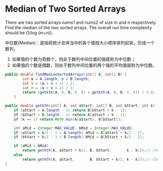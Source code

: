 Median of Two Sorted Arrays
===

There are two sorted arrays nums1 and nums2 of size m and n respectively. Find the median of the two sorted arrays.
The overall run time complexity should be O(log (m+n)).


中位数(Median)：是指将统计总体当中的各个值按大小顺序排列起来，形成一个数列，

1. 如果值的个数为奇数个，则处于数列中间位置的值就称为中位数；
2. 如果值的个数是偶数，则处于数列中间位置的两个值的平均值就称为中位数。

```java
public double findMedianSortedArrays(int[] A, int[] B) {
        int m = A.length, n = B.length;
        int l = (m + n + 1) / 2;
        int r = (m + n + 2) / 2;
        return (getkth(A, 0, B, 0, l) + getkth(A, 0, B, 0, r)) / 2.0;
    }

public double getkth(int[] A, int aStart, int[] B, int bStart, int k) {
    if (aStart > A.length - 1) return B[bStart + k - 1];            
    if (bStart > B.length - 1) return A[aStart + k - 1];                
    if (k == 1) return Math.min(A[aStart], B[bStart]);

    int aMid = Integer.MAX_VALUE, bMid = Integer.MAX_VALUE;
    if (aStart + k/2 - 1 < A.length) aMid = A[aStart + k/2 - 1]; 
    if (bStart + k/2 - 1 < B.length) bMid = B[bStart + k/2 - 1];        

    if (aMid < bMid) 
        return getkth(A, aStart + k/2, B, bStart,       k - k/2);// Check: aRight + bLeft 
    else 
        return getkth(A, aStart,       B, bStart + k/2, k - k/2);// Check: bRight + aLeft
}
```

